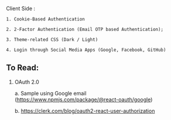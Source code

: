 Client Side :

    1. Cookie-Based Authentication
    
    2. 2-Factor Authentication (Email OTP based Authentication);
    
    3. Theme-related CSS (Dark / Light)
    
    4. Login through Social Media Apps (Google, Facebook, GitHub) 


## To Read:

1. OAuth 2.0
   
    a. Sample using Google email (https://www.npmjs.com/package/@react-oauth/google)
   
    b. https://clerk.com/blog/oauth2-react-user-authorization
